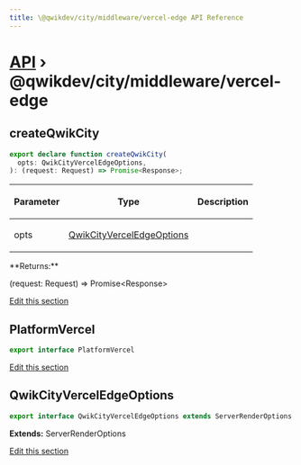 ```yaml
---
title: \@qwikdev/city/middleware/vercel-edge API Reference
---
```


# [API](/api) &rsaquo; @qwikdev/city/middleware/vercel-edge

## createQwikCity

```typescript
export declare function createQwikCity(
  opts: QwikCityVercelEdgeOptions,
): (request: Request) => Promise<Response>;
```

<table><thead><tr><th>

Parameter

</th><th>

Type

</th><th>

Description

</th></tr></thead>
<tbody><tr><td>

opts

</td><td>

[QwikCityVercelEdgeOptions](#qwikcityverceledgeoptions)

</td><td>

</td></tr>
</tbody></table>
**Returns:**

(request: Request) =&gt; Promise&lt;Response&gt;

[Edit this section](https://github.com/QwikDev/qwik/tree/main/packages/qwik-city/src/middleware/vercel-edge/index.ts)

## PlatformVercel

```typescript
export interface PlatformVercel
```

[Edit this section](https://github.com/QwikDev/qwik/tree/main/packages/qwik-city/src/middleware/vercel-edge/index.ts)

## QwikCityVercelEdgeOptions

```typescript
export interface QwikCityVercelEdgeOptions extends ServerRenderOptions
```

**Extends:** ServerRenderOptions

[Edit this section](https://github.com/QwikDev/qwik/tree/main/packages/qwik-city/src/middleware/vercel-edge/index.ts)
